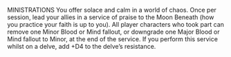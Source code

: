 MINISTRATIONS
You offer solace and calm in a world of chaos. Once per
session, lead your allies in a service of praise to the
Moon Beneath (how you practice your faith is up to
you). All player characters who took part can remove
one Minor Blood or Mind fallout, or downgrade
one Major Blood or Mind fallout to Minor, at the
end of the service. If you perform this service whilst
on a delve, add +D4 to the delve’s resistance.